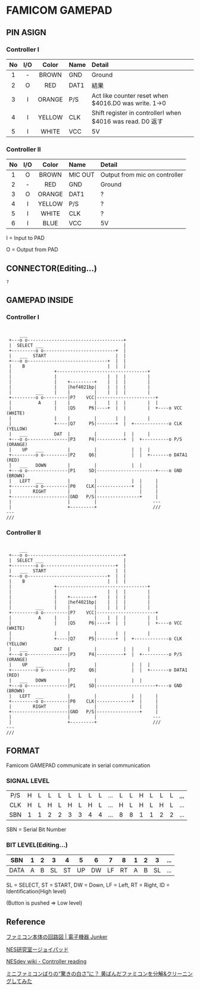 # FAMICOM GAMEPAD
## PIN ASIGN

### Controller I
|No|I/O|Color| Name   | Detail   |
|:-:|:-:|:-:|:-|:-|
| 1| - |BROWN | GND | Ground |
| 2| O |RED   | DAT1| 結果 |
| 3| I |ORANGE| P/S | Act like counter reset when $4016.D0 was write. 1->0|
| 4| I |YELLOW| CLK | Shift register in controllerI when $4016 was read. D0  返す|
| 5| I |WHITE | VCC | 5V |

### Controller II
|No|I/O|Color| Name   | Detail   |
|:-:|:-:|:-:|:-|:-|
| 1| O |BROWN | MIC OUT| Output from mic on controller|
| 2| - |RED   | GND    | Ground |
| 3| O |ORANGE| DAT1   | ? |
| 4| I |YELLOW| P/S    | ? |
| 5| I |WHITE | CLK    | ? |
| 6| I |BLUE  | VCC    | 5V |

 I = Input to PAD
 
 O = Output from PAD
 
## CONNECTOR(Editing...)

```
?
```
## GAMEPAD INSIDE
 
### Controller I
```

     ___
 +---o o------------------------------------+
 |  SELECT ___                              |
 +---------o o---------------------------+  |
 |   ___  START                          |  |
 +---o o------------------------------+  |  |
 |    B                               |  |  |
 |                +----------------------------------+
 |                |                   |  |  |        |
 |                |    +---------+    |  |  |        |
 |                |    |hef4021bp|    |  |  |        |
 |         ___    |    |         |    |  |  |        |
 +---------o o---------|P7    VCC|----------------------+
 |          A     |    |         |    |  |  |        |  |
 |                |    |Q5     P6|----+  |  |        |  +----o VCC (WHITE)
 |                |    |         |       |  |        |
 |                +----|Q7     P5|-------+  |  +-------------o CLK (YELLOW)
 |   ___          DAT  |         |          |  |     |
 +---o o---------------|P3     P4|----------+  |  +----------o P/S (ORANGE)                                                                                                                                     
 |    UP   ___         |         |             |  |  |
 +---------o o---------|P2     Q6|             |  |  +-------o DATA1 (RED)
 |   ___   DOWN        |         |             |  |
 +---o o---------------|P1     SD|----------------------+----o GND (BROWN)
 |   LEFT  ___         |         |             |  |     |
 +---------o o---------|P0    CLK|-------------+  |     |
 |        RIGHT        |         |                |     |
 +---------------------|GND   P/S|----------------+     |
 |                     |         |                     ---
 |                     +---------+                     ///
---
///

```

### Controller II
```

     ___
 +---o o------------------------------------+
 |  SELECT ___                              |
 +---------o o---------------------------+  |
 |   ___  START                          |  |
 +---o o------------------------------+  |  |
 |    B                               |  |  |
 |                +----------------------------------+
 |                |                   |  |  |        |
 |                |    +---------+    |  |  |        |
 |                |    |hef4021bp|    |  |  |        |
 |         ___    |    |         |    |  |  |        |
 +---------o o---------|P7    VCC|----------------------+
 |          A     |    |         |    |  |  |        |  |
 |                |    |Q5     P6|----+  |  |        |  +----o VCC (WHITE)
 |                |    |         |       |  |        |
 |                +----|Q7     P5|-------+  |  +-------------o CLK (YELLOW)
 |   ___          DAT  |         |          |  |     |
 +---o o---------------|P3     P4|----------+  |  +----------o P/S (ORANGE)                                                                                                                                     
 |    UP   ___         |         |             |  |  |
 +---------o o---------|P2     Q6|             |  |  +-------o DATA1 (RED)
 |   ___   DOWN        |         |             |  |
 +---o o---------------|P1     SD|----------------------+----o GND (BROWN)
 |   LEFT  ___         |         |             |  |     |
 +---------o o---------|P0    CLK|-------------+  |     |
 |        RIGHT        |         |                |     |
 +---------------------|GND   P/S|----------------+     |
 |                     |         |                     ---
 |                     +---------+                     ///
---
///

```

## FORMAT

Famicom GAMEPAD communicate in serial communication

### SIGNAL LEVEL

|   |   |   |   |   |   |   |   |   |   |   |   |   |   |   |   |   |
|:-:|:-:|:-:|:-:|:-:|:-:|:-:|:-:|:-:|:-:|:-:|:-:|:-:|:-:|:-:|:-:|:-:|
|P/S|  H|  L|  L|  L|  L|  L|  L|  L|...|  L|  L|  H|  L|  L|  L|,,,|
|CLK|  H|  L|  H|  L|  H|  L|  H|  L|...|  H|  L|  H|  L|  H|  L|...|
|SBN|  1|  1|  2|  2|  3|  3|  4|  4|...|  8|  8|  1|  1|  2|  2|...|

SBN = Serial Bit Number

### BIT LEVEL(Editing...)

|SBN |  1|  2|  3|  4|  5|  6|  7|  8|  1|  2|  3|...|
|:-: |:-:|:-:|:-:|:-:|:-:|:-:|:-:|:-:|:-:|:-:|:-:|:-:|
|DATA|  A|  B| SL| ST| UP| DW| LF| RT|  A|  B| SL|...|

SL = SELECT, ST = START, DW = Down, LF = Left, RT = Right, ID = Identification(High level)

(Button is pushed => Low level)

## Reference

[ファミコン本体の回路図 | 電子機器 Junker](https://green.ap.teacup.com/junker/116.html)

[NES研究室ージョイパッド](http://hp.vector.co.jp/authors/VA042397/nes/joypad.html)

[NESdev wiki - Controller reading](https://wiki.nesdev.com/w/index.php/Controller_reading)

[ミニファミコンばりの“驚きの白さ”に？ 黄ばんだファミコンを分解&クリーニングしてみた](https://www.google.com/amp/s/kakakumag.com/amp/game/%3fid=9564)
